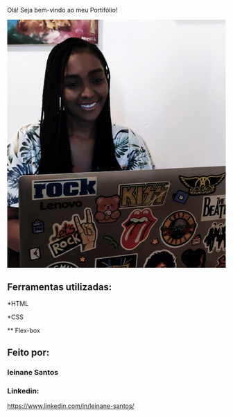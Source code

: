 Olá! Seja bem-vindo ao meu Portifólio!


![image](https://github.com/leinane/Meu-Portf-lio/blob/main/assets/WhatsApp%20Image%202024-02-03%20at%2017.24.48.jpeg)

## Ferramentas utilizadas:

\*HTML

\*CSS

\*\* Flex-box

## Feito por:

### leinane Santos

### Linkedin:

https://www.linkedin.com/in/leinane-santos/

```

```
